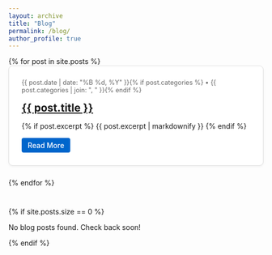 ```yaml
---
layout: archive
title: "Blog"
permalink: /blog/
author_profile: true
---
```


<style>
  .blog-list {
    margin-bottom: 40px;
  }
  
  .blog-entry {
    border: 1px solid #e0e0e0;
    border-radius: 8px;
    padding: 25px;
    margin-bottom: 25px;
    background-color: #fff;
    box-shadow: 0 2px 4px rgba(0,0,0,0.05);
  }
  
  .blog-meta {
    font-size: 0.9em;
    color: #666;
    margin-bottom: 15px;
  }
  
  .blog-title {
    margin-top: 0;
    margin-bottom: 15px;
  }
  
  .blog-excerpt {
    margin-bottom: 15px;
  }
  
  .read-more {
    display: inline-block;
    padding: 6px 12px;
    background-color: #0066cc;
    color: white;
    text-decoration: none;
    border-radius: 4px;
    font-weight: 500;
  }
  
  .read-more:hover {
    background-color: #0055aa;
  }
</style>

<div class="blog-list">
  {% for post in site.posts %}
    <div class="blog-entry">
      <div class="blog-meta">{{ post.date | date: "%B %d, %Y" }}{% if post.categories %} • {{ post.categories | join: ", " }}{% endif %}</div>
      <h2 class="blog-title"><a href="{{ post.url | relative_url }}">{{ post.title }}</a></h2>
      <div class="blog-excerpt">
        {% if post.excerpt %}
          {{ post.excerpt | markdownify }}
        {% endif %}
      </div>
      <a href="{{ post.url | relative_url }}" class="read-more">Read More</a>
    </div>
  {% endfor %}
</div>

{% if site.posts.size == 0 %}
  <p>No blog posts found. Check back soon!</p>
{% endif %}
